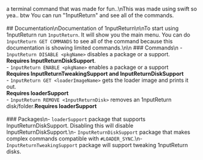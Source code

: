 a terminal command that was made for fun..\nThis was made using swift so yea.. btw You can run \"1nputReturn\" and see all of the commands.<br><br>## Documentation\nDocumentation of 1nputReturn\n\nTo start using 1nputReturn run `1nputReturn`. It will show you the main menu. You can do `1nputReturn GET COMMANDS` to see all of the command because this documentation is showing limited commands.\n\n ### Commands\n - `1nputReturn DISABLE <pkgName>` disables a package or a support.<br> **Requires InputReturnDiskSupport**.<br>- `1nputReturn ENABLE <pkgName>` enables a package or a support<br>**Requires InputReturnTweakingSupport and InputReturnDiskSupport**<br>- `1nputReturn GET <loaderImageName>` gets the loader image and prints it out.<br>**Requires loaderSupport**<br>- `1nputReturn REMOVE <1nputReturnDisk>` removes an 1nputReturn disk/folder.**Requires loaderSupport**<br><br> ### Packages\n- `loaderSupport` package that supports InputReturnDiskSupport. Disabling this will disable InputReturnDiskSupport.\n- `InputReturnDiskSupport` package that makes complex commands compatible with `#LOADER_SYNC`.\n-`InputReturnTweakingSupport` package will support tweaking 1nputReturn disks.
